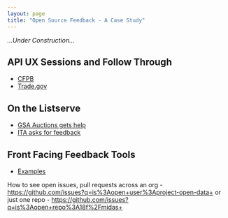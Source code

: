 ```yaml
---
layout: page
title: "Open Source Feedback - A Case Study"
---
```


*...Under Construction...*



## API UX Sessions and Follow Through
* [CFPB](https://github.com/cfpb/api/milestones/Usability%20feedback%20improvements%20Round%201)  
* [Trade.gov](https://github.com/InternationalTradeAdministration/developerportal/issues/34)   


## On the Listserve
* [GSA Auctions gets help](https://groups.google.com/forum/?nomobile=true#!topic/us-government-apis/_KFHoQ2FOBU)  
* [ITA asks for feedback](https://groups.google.com/forum/?nomobile=true#!topic/us-government-apis/bEntQGWRqFE)  

## Front Facing Feedback Tools
* [Examples](http://18f.github.io/API-All-the-X/pages/give_feedback)

How to see open issues, pull requests across an org - https://github.com/issues?q=is%3Aopen+user%3Aproject-open-data+ or just one repo - https://github.com/issues?q=is%3Aopen+repo%3A18f%2Fmidas+


